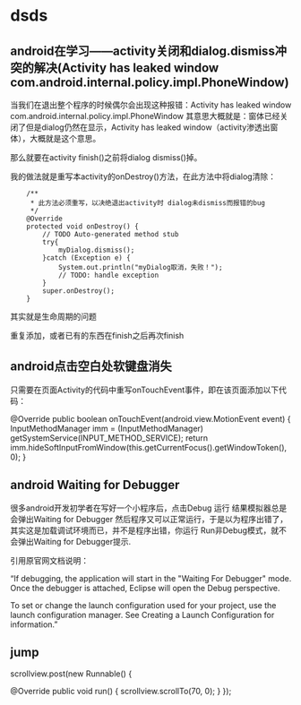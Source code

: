 # dsds

## android在学习——activity关闭和dialog.dismiss冲突的解决(Activity has leaked window com.android.internal.policy.impl.PhoneWindow)



当我们在退出整个程序的时候偶尔会出现这种报错：Activity has leaked window com.android.internal.policy.impl.PhoneWindow
其意思大概就是：窗体已经关闭了但是dialog仍然在显示，Activity has leaked window（activity渗透出窗体），大概就是这个意思。

那么就要在activity finish()之前将dialog dismiss()掉。

我的做法就是重写本activity的onDestroy()方法，在此方法中将dialog清除：

```
    /**
     * 此方法必须重写，以决绝退出activity时 dialog未dismiss而报错的bug
     */
    @Override
    protected void onDestroy() {
        // TODO Auto-generated method stub
        try{
            myDialog.dismiss();
        }catch (Exception e) {
            System.out.println("myDialog取消，失败！");
            // TODO: handle exception
        }
        super.onDestroy();
    }
```

其实就是生命周期的问题

重复添加，或者已有的东西在finish之后再次finish



## android点击空白处软键盘消失 

只需要在页面Activity的代码中重写onTouchEvent事件，即在该页面添加以下代码：

   @Override
    public boolean onTouchEvent(android.view.MotionEvent event) {
        InputMethodManager imm = (InputMethodManager) getSystemService(INPUT_METHOD_SERVICE);
        return imm.hideSoftInputFromWindow(this.getCurrentFocus().getWindowToken(), 0);
    }
    

## android Waiting for Debugger

很多android开发初学者在写好一个小程序后，点击Debug 运行 结果模拟器总是会弹出Waiting for Debugger 然后程序又可以正常运行，于是以为程序出错了，其实这是加载调试环境而已，并不是程序出错，你运行 Run非Debug模式，就不会弹出Waiting for Debugger提示.

 

引用原官网文档说明：

“If debugging, the application will start in the "Waiting For Debugger" mode. Once the debugger is attached, Eclipse will open the Debug perspective.

To set or change the launch configuration used for your project, use the launch configuration manager. See Creating a Launch Configuration for information.”


## jump

scrollview.post(new Runnable() {

@Override
public void run() {
scrollview.scrollTo(70, 0);
}
});